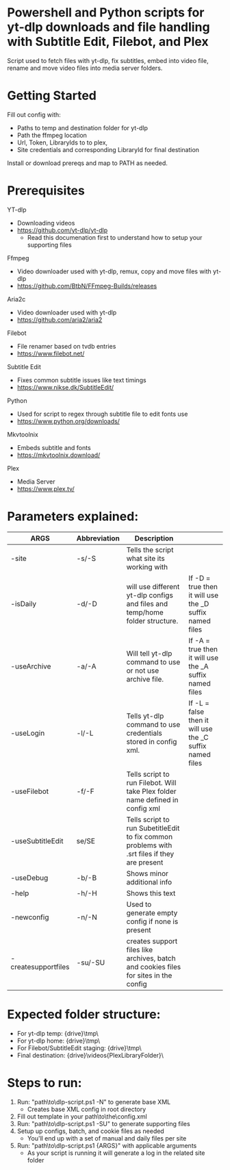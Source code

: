 # Powershell and Python scripts for yt-dlp downloads and file handling with Subtitle Edit, Filebot, and Plex

Script used to fetch files with yt-dlp, fix subtitles, embed into video file, rename and move video files into media server folders.


# Getting Started

Fill out config with:
- Paths to temp and destination folder for yt-dlp
- Path the ffmpeg location
- Url, Token, LibraryIds to to plex, 
- Site credentials and corresponding LibraryId for final destination

Install or download prereqs and map to PATH as needed.


# Prerequisites

YT-dlp
- Downloading videos
- https://github.com/yt-dlp/yt-dlp
  - Read this documenation first to understand how to setup your supporting files

Ffmpeg
- Video downloader used with yt-dlp, remux, copy and move files with yt-dlp
- https://github.com/BtbN/FFmpeg-Builds/releases

Aria2c
- Video downloader used with yt-dlp
- https://github.com/aria2/aria2

Filebot
- File renamer based on tvdb entries
- https://www.filebot.net/

Subtitle Edit
- Fixes common subtitle issues like text timings
- https://www.nikse.dk/SubtitleEdit/

Python
- Used for script to regex through subtitle file to edit fonts use
- https://www.python.org/downloads/

Mkvtoolnix
- Embeds subtitle and fonts
- https://mkvtoolnix.download/

Plex
- Media Server
- https://www.plex.tv/


# Parameters explained:
|ARGS | Abbreviation | Description||
|---|---|---|---
|-site | -s/-S | Tells the script what site its working with
|-isDaily | -d/-D | will use different yt-dlp configs and files and temp/home folder structure.| If -D = true then it will use the _D suffix named files|
|-useArchive | -a/-A | Will tell yt-dlp command to use or not use archive file.| If -A = true then it will use the _A suffix named files|
|-useLogin | -l/-L | Tells yt-dlp command to use credentials stored in config xml.| If -L = false then it will use the _C suffix named files|
|-useFilebot | -f/-F  | Tells script to run Filebot. Will take Plex folder name defined in config xml||
|-useSubtitleEdit | se/SE  | Tells script to run SubetitleEdit to fix common problems with .srt files if they are present||
|-useDebug | -b/-B | Shows minor additional info||
|-help | -h/-H  | Shows this text||
|-newconfig | -n/-N | Used to generate empty config if none is present||
|-createsupportfiles | -su/-SU | creates support files like archives, batch and cookies files for sites in the config||


# Expected folder structure:
- For yt-dlp temp: {drive}\tmp\
- For yt-dlp home: {drive}\tmp\
- For Filebot/SubtitleEdit staging: {drive}\tmp\
- Final destination: {drive}\videos\{PlexLibraryFolder}\


# Steps to run:
1. Run: "path\to\dlp-script.ps1 -N" to generate base XML
   - Creates base XML config in root directory
2. Fill out template in your path\to\the\config.xml
3. Run: "path\to\dlp-script.ps1 -SU" to generate supporting files
4. Setup up configs, batch, and cookie files as needed
   - You'll end up with a set of manual and daily files per site
5. Run: "path\to\dlp-script.ps1 {ARGS}" with applicable arguments
   - As your script is running it will generate a log in the related site folder